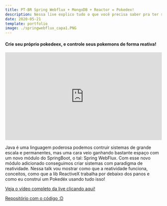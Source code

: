 ```yaml
---
title: PT-BR Spring Webflux + MongoDB + Reactor = Pokedex!
description: Nessa live explico tudo o que você precisa saber pra ter seu próprio pokedes reativo
date: 2020-05-21
template: portfolio
image: ./springwebflux_capa1.PNG
---
```


#### Crie seu próprio pokedeex, e controle seus pokemons de forma reativa!

<div style="left: 0; width: 100%; height: 0; position: relative; padding-bottom: 56.1972%;"><iframe src="https://speakerdeck.com/player/3025c4148a414c6c8611efe832aaa7c0" style="border: 0; top: 0; left: 0; width: 100%; height: 100%; position: absolute;" allowfullscreen scrolling="no" allow="encrypted-media"></iframe></div>

Java é uma linguagem poderosa podemos contruir sistemas de grande escala e permanentes, mas uma cara veio ganhando bastante espaço com um novo módulo do SpringBoot, o tal: Spring WebFlux. Com esse novo módulo adicionado conseguimos criar sistemas com paradigma de reatividade.
Nessa talk vou mostrar como que a reatividade funciona, conceitos, como que a lib ReactiveX trabalha por debaixo dos panos e como eu construí um Pokedéx usando tudo isso!

[Veja o vídeo completo da live clicando aqui!](https://www.youtube.com/watch?v=9QRQx5sZmCM)

[Repositório com o código :D](https://github.com/anabneri/demo-nergirlz-webflux)
